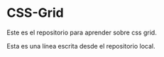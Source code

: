 # CSS-Grid
Este es el repositorio para aprender sobre css grid. 

Esta es una línea escrita desde el repositorio local.
